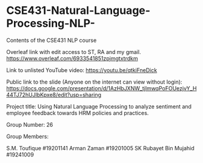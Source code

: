 # CSE431-Natural-Language-Processing-NLP-
Contents of the CSE431 NLP course


Overleaf link with edit access to ST, RA and my gmail.
https://www.overleaf.com/6933541851zpjmgtxtrdkm


Link to unlisted YouTube video:
https://youtu.be/qtkiFneDick


Public link to the slide (Anyone on the internet can view without login):
https://docs.google.com/presentation/d/1AzHbJXNW_tjlmwqPoFOUezjvY_H44TJ72hUJlbKpxe8/edit?usp=sharing


Project title:
Using Natural Language Processing to analyze sentiment and employee feedback towards HRM policies and practices.

Group Number:
26

Group Members:

S.M. Toufique #19201141
Arman Zaman #19201005
SK Rubayet Bin Mujahid #19241009
